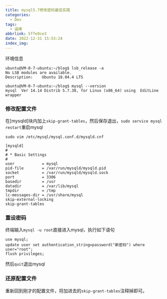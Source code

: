 ```yaml
---
title: mysql5.7修改密码最佳实践
categories:
  - Dev
tags:
  - 运维
abbrlink: 5ffe9ce3
date: 2022-12-31 15:53:24
index_img:
---
```


<!-- more -->
<!-- categories:Dev、Ops、Study、Sth、News、work-->
<!-- tags: 
Python、MySQL、LeetCode、机器学习、Linux、Big Data、Java、BlockChain、Docker、Web 、分布式、
Maven、数据结构、JVM、JavaScript、Crontab、Shell、Ubuntu、VPN、NodeJS、String、VM、Hadoop、
Life、树莓派、Git、Hexo、算法、运维、网络、看法、电影、美学、写作、哲学、文档、绘画、前端、
历史、政治、社会、导购
 -->
环境信息

```
ubuntu@VM-0-7-ubuntu:~/blog$ lsb_release -a
No LSB modules are available.
Description:    Ubuntu 18.04.4 LTS

ubuntu@VM-0-7-ubuntu:~/blog$ mysql --version
mysql  Ver 14.14 Distrib 5.7.38, for Linux (x86_64) using  EditLine wrapper
```

### 修改配置文件

在[mysqld]块内加上`skip-grant-tables`，然后保存退出，`sudo service mysql restart`重启mysql

```
sudo vim /etc/mysql/mysql.conf.d/mysqld.cnf

[mysqld]
#
# * Basic Settings
#
user            = mysql
pid-file        = /var/run/mysqld/mysqld.pid
socket          = /var/run/mysqld/mysqld.sock
port            = 3306
basedir         = /usr
datadir         = /var/lib/mysql
tmpdir          = /tmp
lc-messages-dir = /usr/share/mysql
skip-external-locking
skip-grant-tables
```



### 重设密码

终端输入`mysql -u root`直接进入mysql，执行如下语句

```
use mysql;
update user set authentication_string=password("新密码") where user="root";
flush privileges;
```

然后`quit`退出mysql



### 还原配置文件

重新回到刚才的配置文件，将加进去的`skip-grant-tables`注释掉即可。
